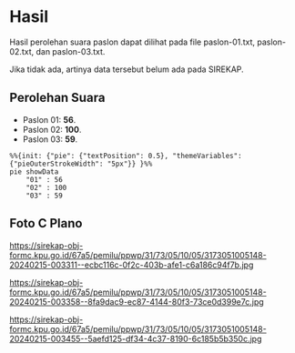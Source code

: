 # Hasil

Hasil perolehan suara paslon dapat dilihat pada file paslon-01.txt, paslon-02.txt, dan paslon-03.txt.

Jika tidak ada, artinya data tersebut belum ada pada SIREKAP.

## Perolehan Suara

 * Paslon 01: **56**.
 * Paslon 02: **100**.
 * Paslon 03: **59**.

```mermaid
%%{init: {"pie": {"textPosition": 0.5}, "themeVariables": {"pieOuterStrokeWidth": "5px"}} }%%
pie showData
    "01" : 56
    "02" : 100
    "03" : 59
```
## Foto C Plano

https://sirekap-obj-formc.kpu.go.id/67a5/pemilu/ppwp/31/73/05/10/05/3173051005148-20240215-003311--ecbc116c-0f2c-403b-afe1-c6a186c94f7b.jpg

https://sirekap-obj-formc.kpu.go.id/67a5/pemilu/ppwp/31/73/05/10/05/3173051005148-20240215-003358--8fa9dac9-ec87-4144-80f3-73ce0d399e7c.jpg

https://sirekap-obj-formc.kpu.go.id/67a5/pemilu/ppwp/31/73/05/10/05/3173051005148-20240215-003455--5aefd125-df34-4c37-8190-6c185b5b350c.jpg
